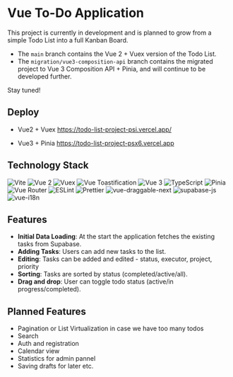 # Vue To-Do Application

This project is currently in development and is planned to grow from a simple Todo List into a full Kanban Board.

- The `main` branch contains the Vue 2 + Vuex version of the Todo List.
- The `migration/vue3-composition-api` branch contains the migrated project to Vue 3 Composition API + Pinia, and will continue to be developed further.

Stay tuned!

## Deploy

- Vue2 + Vuex https://todo-list-project-psi.vercel.app/

- Vue3 + Pinia https://todo-list-project-psx6.vercel.app

## Technology Stack

![Vite](https://img.shields.io/badge/Vite-646CFF?style=for-the-badge&logo=vite&logoColor=white)
![Vue 2](https://img.shields.io/badge/Vue%202-35495E?style=for-the-badge&logo=vue.js&logoColor=4FC08D)
![Vuex](https://img.shields.io/badge/Vuex-35495E?style=for-the-badge&logo=vue.js&logoColor=4FC08D)
![Vue Toastification](https://img.shields.io/badge/Vue--Toastification-FF5E00?style=for-the-badge&logo=vue.js&logoColor=white)
![Vue 3](https://img.shields.io/badge/Vue%203-42b883?style=for-the-badge&logo=vue.js&logoColor=white)
![TypeScript](https://img.shields.io/badge/TypeScript-3178C6?style=for-the-badge&logo=typescript&logoColor=white)
![Pinia](https://img.shields.io/badge/Pinia-ffd859?style=for-the-badge&logo=pinia&logoColor=black)
![Vue Router](https://img.shields.io/badge/Vue%20Router-35495E?style=for-the-badge&logo=vue.js&logoColor=4FC08D)
![ESLint](https://img.shields.io/badge/ESLint-4B32C3?style=for-the-badge&logo=eslint&logoColor=white)
![Prettier](https://img.shields.io/badge/Prettier-F7B93E?style=for-the-badge&logo=prettier&logoColor=white)
![vue-draggable-next](https://img.shields.io/badge/vue--draggable--next-42b883?style=for-the-badge&logo=vue.js&logoColor=white)
![supabase-js](https://img.shields.io/badge/Supabase-3ECF8E?style=for-the-badge&logo=supabase&logoColor=white)
![vue-i18n](https://img.shields.io/badge/vue--i18n-42b883?style=for-the-badge&logo=vue.js&logoColor=white)

## Features

- **Initial Data Loading**: At the start the application fetches the existing tasks from Supabase.
- **Adding Tasks**: Users can add new tasks to the list.
- **Editing**: Tasks can be added and edited - status, executor, project, priority 
- **Sorting**: Tasks are sorted by status (completed/active/all).
- **Drag and drop**: User can toggle todo status (active/in progress/completed).

## Planned Features

- Pagination or List Virtualization in case we have too many todos
- Search
- Auth and registration
- Calendar view 
- Statistics for admin pannel
- Saving drafts for later
etc.


